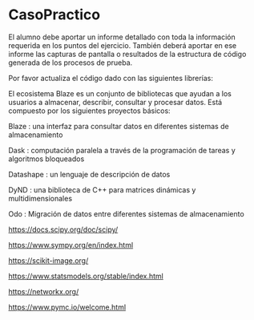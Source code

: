 # CasoPractico
El alumno debe aportar un informe detallado con toda la información requerida en los puntos del ejercicio. También deberá aportar en ese informe las capturas de pantalla o resultados de la estructura de código generada de los procesos de prueba.

Por favor actualiza el código dado con las siguientes librerías:

El ecosistema Blaze es un conjunto de bibliotecas que ayudan a los usuarios a almacenar, describir, consultar y procesar datos. Está compuesto por los siguientes proyectos básicos:


Blaze : una interfaz para consultar datos en diferentes sistemas de almacenamiento

Dask : computación paralela a través de la programación de tareas y algoritmos bloqueados

Datashape : un lenguaje de descripción de datos

DyND : una biblioteca de C++ para matrices dinámicas y multidimensionales

Odo : Migración de datos entre diferentes sistemas de almacenamiento





https://docs.scipy.org/doc/scipy/

https://www.sympy.org/en/index.html

https://scikit-image.org/

https://www.statsmodels.org/stable/index.html

https://networkx.org/

https://www.pymc.io/welcome.html

